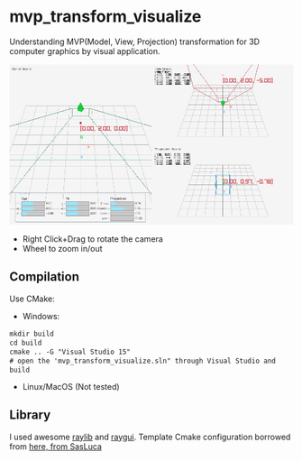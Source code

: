 # mvp_transform_visualize
Understanding MVP(Model, View, Projection) transformation for 3D computer graphics by visual application.

![](capture.JPG)

- Right Click+Drag to rotate the camera
- Wheel to zoom in/out

## Compilation

Use CMake:
- Windows:
```
mkdir build
cd build
cmake .. -G "Visual Studio 15"
# open the 'mvp_transform_visualize.sln" through Visual Studio and build
```

- Linux/MacOS (Not tested)

## Library

I used awesome [raylib](https://github.com/raysan5/raylib) and [raygui](https://github.com/raysan5/raygui).
Template Cmake configuration borrowed from [here, from SasLuca](https://github.com/SasLuca/raylib-cmake-template)
